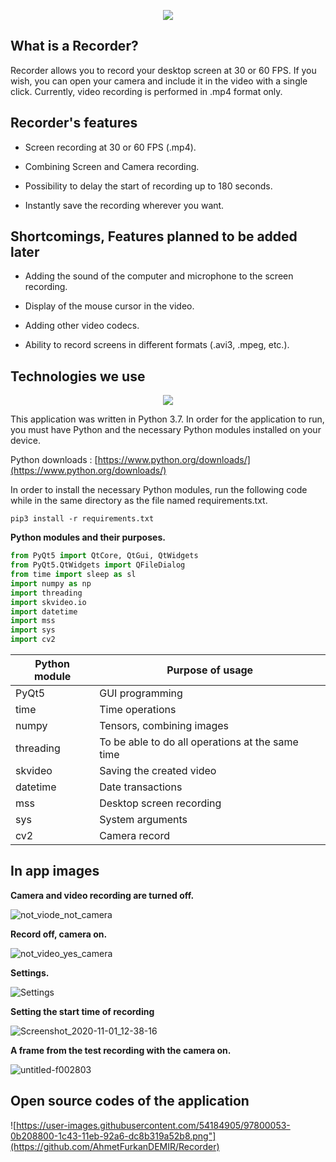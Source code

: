 <p align="center">
  <img src="https://user-images.githubusercontent.com/54184905/97798487-91cf6800-1c37-11eb-91f1-50282f23a17f.gif" />
</p>


## What is a Recorder?

Recorder allows you to record your desktop screen at 30 or 60 FPS. If you wish, you can open your camera and include it in the video with a single click. Currently, video recording is performed in .mp4 format only.


## Recorder's features

* Screen recording at 30 or 60 FPS (.mp4).

* Combining Screen and Camera recording.

* Possibility to delay the start of recording up to 180 seconds.

* Instantly save the recording wherever you want.


## Shortcomings, Features planned to be added later

* Adding the sound of the computer and microphone to the screen recording.

* Display of the mouse cursor in the video.

* Adding other video codecs.

* Ability to record screens in different formats (.avi3, .mpeg, etc.).


## Technologies we use

<p align="center">
  <img src="https://user-images.githubusercontent.com/54184905/97799114-fccf6d80-1c3c-11eb-92bf-358971809f8d.png" />
</p>

This application was written in Python 3.7. In order for the application to run, you must have Python and the necessary Python modules installed on your device. 

Python downloads : [https://www.python.org/downloads/](https://www.python.org/downloads/)

In order to install the necessary Python modules, run the following code while in the same directory as the file named requirements.txt.

```linux
pip3 install -r requirements.txt
```

**Python modules and their purposes.**

```python
from PyQt5 import QtCore, QtGui, QtWidgets
from PyQt5.QtWidgets import QFileDialog
from time import sleep as sl
import numpy as np
import threading
import skvideo.io
import datetime
import mss
import sys
import cv2
```

| Python module |    Purpose of usage                              |
|---------------|--------------------------------------------------|
| PyQt5         | GUI programming                                  |
| time          | Time operations                                  |
| numpy         | Tensors, combining images                        |
| threading     | To be able to do all operations at the same time |
| skvideo       | Saving the created video                         |
| datetime      | Date transactions                                |
| mss           | Desktop screen recording                         |
| sys           | System arguments                                 |
| cv2           | Camera record                                    |


## In app images

**Camera and video recording are turned off.**

![not_viode_not_camera](https://user-images.githubusercontent.com/54184905/97799430-520c7e80-1c3f-11eb-87c2-c0472f364ee7.png)

**Record off, camera on.**

![not_video_yes_camera](https://user-images.githubusercontent.com/54184905/97799428-5173e800-1c3f-11eb-9220-6e1a0a8b3fb0.png)

**Settings.**

![Settings](https://user-images.githubusercontent.com/54184905/97799425-5042bb00-1c3f-11eb-8e5a-ca0469caa1b1.png)

**Setting the start time of recording**

![Screenshot_2020-11-01_12-38-16](https://user-images.githubusercontent.com/54184905/97799427-50db5180-1c3f-11eb-89d3-e239e943f6ab.png)

**A frame from the test recording with the camera on.**

![untitled-f002803](https://user-images.githubusercontent.com/54184905/97799518-cc3d0300-1c3f-11eb-93ab-f2dd4fd4e833.png)


## Open source codes of the application

![https://user-images.githubusercontent.com/54184905/97800053-0b208800-1c43-11eb-92a6-dc8b319a52b8.png"](https://github.com/AhmetFurkanDEMIR/Recorder)

